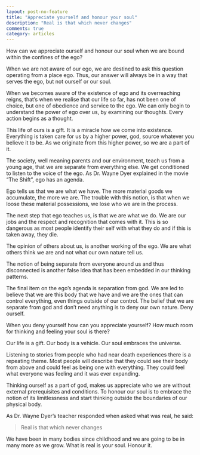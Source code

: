```yaml
---
layout: post-no-feature
title: "Appreciate yourself and honour your soul"
description: "Real is that which never changes"
comments: true
category: articles
---
```


How can we appreciate ourself and honour our soul when we are bound within the confines of the ego?

When we are not aware of our ego, we are destined to ask this question operating from a place ego. Thus, our answer will always be in a way that serves the ego, but not ourself or our soul.

When we becomes aware of the existence of ego and its overreaching reigns, that’s when we realise that our life so far, has not been one of choice, but one of obedience and service to the ego. We can only begin to understand the power of ego over us, by examining our thoughts. Every action begins as a thought.

This life of ours is a gift. It is a miracle how we come into existence. Everything is taken care for us by a higher power, god, source whatever you believe it to be. As we originate from this higher power, so we are a part of it.

The society, well meaning parents and our environment, teach us from a young age, that we are separate from everything else. We get conditioned to listen to the voice of the ego. As Dr. Wayne Dyer explained in the movie “The Shift”, ego has an agenda.

Ego tells us that we are what we have. The more material goods we accumulate, the more we are. The trouble with this notion, is that when we loose these material possessions, we lose who we are in the process.

The next step that ego teaches us, is that we are what we do. We are our jobs and the respect and recognition that comes with it. This is so dangerous as most people identify their self with what they do and if this is taken away, they die.

The opinion of others about us, is another working of the ego. We are what others think we are and not what our own nature tell us.

The notion of being separate from everyone around us and thus disconnected is another false idea that has been embedded in our thinking patterns.

The final item on the ego’s agenda is separation from god. We are led to believe that we are this body that we have and we are the ones that can control everything, even things outside of our control. The belief that we are separate from god and don’t need anything is to deny our own nature. Deny ourself.

When you deny yourself how can you appreciate yourself? How much room for thinking and feeling your soul is there?

Our life is a gift. Our body is a vehicle. Our soul embraces the universe.

Listening to stories from people who had near death experiences there is a repeating theme. Most people will describe that they could see their body from above and could feel as being one with everything. They could feel what everyone was feeling and it was ever expanding.

Thinking ourself as a part of god, makes us appreciate who we are without external prerequisites and conditions. To honour our soul is to embrace the notion of its limitlessness and start thinking outside the boundaries of our physical body.

As Dr. Wayne Dyer’s teacher responded when asked what was real, he said:

 > Real is that which never changes

 We have been in many bodies since childhood and we are going to be in many more as we grow. What is real is your soul. Honour it.